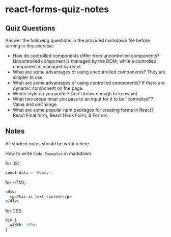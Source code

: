 # react-forms-quiz-notes

## Quiz Questions

Answer the following questions in the provided markdown file before turning in this exercise:

- How do controlled components differ from uncontrolled components?
  Uncontrolled component is managed by the DOM, while a controlled component is managed by react.
- What are some advantages of using uncontrolled components?
  They are simpler to use.
- What are some advantages of using controlled components?
  If there are dynamic component on the page.
- Which style do you prefer?
  Don't know enough to know yet.
- What two props must you pass to an input for it to be "controlled"?
  Value and onChange.
- What are some popular npm packages for creating forms in React?
  React Final form, React Hook Form, & Formik.

## Notes

All student notes should be written here.

How to write `Code Examples` in markdown

for JS:

```javascript
const data = 'Howdy';
```

for HTML:

```html
<div>
  <p>This is text content</p>
</div>
```

for CSS:

```css
div {
  width: 100%;
}
```
